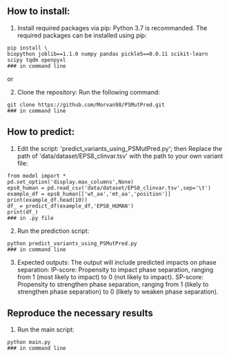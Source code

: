 ## How to install:  

1. Install required packages via pip:
   Python 3.7 is recommanded. The required packages can be installed using pip:
```
pip install \
biopython joblib==1.1.0 numpy pandas pickle5==0.0.11 scikit-learn scipy tqdm openpyxl
### in command line
```
  or

  
2. Clone the repository:
   Run the following command:
```
git clone https://github.com/Morvan98/PSMutPred.git
### in command line
```
## How to predict:  

1. Edit the script: 'predict_variants_using_PSMutPred.py'; then
  Replace the path of 'data/dataset/EPS8_clinvar.tsv' with the path to your own variant file:
```
from model import *
pd.set_option('display.max_columns',None)
eps8_human = pd.read_csv('data/dataset/EPS8_clinvar.tsv',sep='\t')
example_df = eps8_human[['wt_aa','mt_aa','position']]
print(example_df.head(10))
df_ = predict_df(example_df,'EPS8_HUMAN')
print(df_)
### in .py file
```
2. Run the prediction script:
```
python predict_variants_using_PSMutPred.py
### in command line
```
3. Expected outputs:
   The output will include predicted impacts on phase separation:
    IP-score: Propensity to impact phase separation, ranging from 1 (most likely to impact) to 0 (not likely to impact).
    SP-score: Propensity to strengthen phase separation, ranging from 1 (likely to strengthen phase separation) to 0 (likely to weaken phase separation).
## Reproduce the necessary results
1. Run the main script:
```
python main.py
### in command line
```
